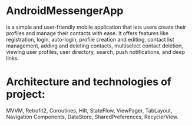 # AndroidMessengerApp
is a simple and user-friendly mobile application that lets users create their profiles and manage their contacts with ease. It offers features like registration, login, auto-login, profile creation and editing, contact list management, adding and deleting contacts, multiselect contact deletion, viewing user profiles, user directory, search, push notifications, and deep links.<br />
# Architecture and technologies of project: <br />
MVVM, Retrofit2, Coroutines, Hilt, StateFlow, ViewPager, TabLayout, Navigation Components, DataStore, SharedPreferences, RecyclerView.
